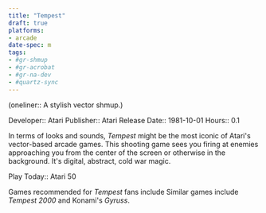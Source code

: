 ```yaml
---
title: "Tempest"
draft: true
platforms:
- arcade
date-spec: m
tags:
- #gr-shmup 
- #gr-acrobat 
- #gr-na-dev 
- #quartz-sync
---
```


(oneliner:: A stylish vector shmup.)

Developer:: Atari
Publisher:: Atari
Release Date:: 1981-10-01
Hours:: 0.1

In terms of looks and sounds, *Tempest* might be the most iconic of Atari's vector-based arcade games. This shooting game sees you firing at enemies approaching you from the center of the screen or otherwise in the background. It's digital, abstract, cold war magic.

Play Today:: Atari 50

Games recommended for *Tempest* fans include Similar games include *Tempest 2000* and Konami's *Gyruss*.